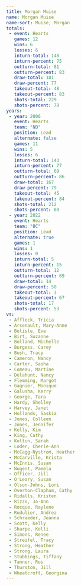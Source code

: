 ```yaml
---
title: Morgan Muise
name: Morgan Muise
name-sort: Muise, Morgan
totals:
 - event: Hearts
   games: 12
   wins: 6
   losses: 6
   inturn-total: 148
   inturn-percent: 75
   outturn-total: 81
   outturn-percent: 83
   draw-total: 181
   draw-percent: 77
   takeout-total: 48
   takeout-percent: 83
   shots-total: 229
   shots-percent: 78
years:
 - year: 2006
   event: Hearts
   team: "NB"
   position: Lead
   alternate: false
   games: 11
   wins: 5
   losses: 6
   inturn-total: 143
   inturn-percent: 77
   outturn-total: 69
   outturn-percent: 86
   draw-total: 167
   draw-percent: 79
   takeout-total: 45
   takeout-percent: 84
   shots-total: 212
   shots-percent: 80
 - year: 2022
   event: Hearts
   team: "BC"
   position: Lead
   alternate: true
   games: 1
   wins: 1
   losses: 0
   inturn-total: 5
   inturn-percent: 15
   outturn-total: 12
   outturn-percent: 69
   draw-total: 14
   draw-percent: 50
   takeout-total: 3
   takeout-percent: 67
   shots-total: 17
   shots-percent: 53
vs:
 - Affleck, Tricia
 - Arsenault, Mary-Anne
 - Belisle, Eve
 - Birt, Suzanne
 - Bolland, Michelle
 - Burgess, Carey
 - Bush, Tracy
 - Cameron, Nancy
 - Carter, Sasha
 - Comeau, Martine
 - Delahunt, Nancy
 - Flemming, Margot
 - Gagnier, Monique
 - Galusha, Kerry
 - George, Tara
 - Hardy, Shelley
 - Harvey, Janet
 - Hollands, Saskia
 - Jones, Colleen
 - Jones, Jennifer
 - Kelly, Kim
 - King, Cathy
 - Koltun, Sarah
 - Loder, Cherie-Ann
 - McCagg-Nystrom, Heather
 - McCarville, Krista
 - McInnis, Susan
 - Nugent, Pamela
 - Officer, Jill
 - O'Leary, Susan
 - Olson-Johns, Lori
 - Overton-Clapham, Cathy
 - Ridalls, Kristen
 - Rizzo, Jo-Ann
 - Rocque, Raylene
 - Rudulier, Andrea
 - Schraeder, Jeanna
 - Scott, Kelly
 - Sharpe, Kelli
 - Simons, Renee
 - Streifel, Tracy
 - Strong, Heather
 - Strong, Laura
 - Stubbings, Tiffany
 - Tanner, Ros
 - Thurston, Jill
 - Wheatcroft, Georgina
---
```

